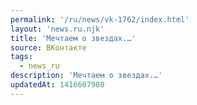 ```yaml
---
permalink: '/ru/news/vk-1762/index.html'
layout: 'news.ru.njk'
title: 'Мечтаем о звездах.…'
source: ВКонтакте
tags:
  - news_ru
description: 'Мечтаем о звездах.…'
updatedAt: 1416607980
---
```


